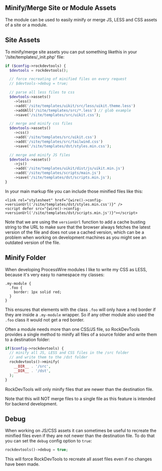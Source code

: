 ## Minify/Merge Site or Module Assets

The module can be used to easily minify or merge JS, LESS and CSS assets of a site or a module.

## Site Assets

To minify/merge site assets you can put something likethis in your '/site/templates/_init.php' file:

```php
if ($config->rockdevtools) {
  $devtools = rockdevtools();

  // force recreating of minified files on every request
  // $devtools->debug = true;

  // parse all less files to css
  $devtools->assets()
    ->less()
    ->add('/site/templates/uikit/src/less/uikit.theme.less')
    ->addAll('/site/templates/src/*.less') // glob example
    ->save('/site/templates/src/uikit.css');

  // merge and minify css files
  $devtools->assets()
    ->css()
    ->add('/site/templates/src/uikit.css')
    ->add('/site/templates/src/tailwind.css')
    ->save('/site/templates/dst/styles.min.css');

  // merge and minify JS files
  $devtools->assets()
    ->js()
    ->add('/site/templates/uikit/dist/js/uikit.min.js')
    ->add('/site/templates/scripts/main.js')
    ->save('/site/templates/dst/scripts.min.js');
}
```

In your main markup file you can include those minified files like this:

```latte
<link rel="stylesheet" href="{wire()->config->versionUrl('/site/templates/dst/styles.min.css')}" />
<script defer src="{wire()->config->versionUrl('/site/templates/dst/scripts.min.js')}"></script>
```

Note that we are using the `versionUrl` function to add a cache busting string to the URL to make sure that the browser always fetches the latest version of the file and does not use a cached version, which can be a problem when working on development machines as you might see an outdated version of the file.

## Minify Folder

When developing ProcessWire modules I like to write my CSS as LESS, because it's very easy to namespace my classes:

```LESS
.my-module {
  .foo {
    border: 1px solid red;
  }
}
```

This ensures that elements with the class `.foo` will only have a red border if they are inside a `.my-module` wrapper. So if any other module also used the `.foo` class it would not get a red border.

Often a module needs more than one CSS/JS file, so RockDevTools provides a single method to minify all files of a source folder and write them to a destination folder:

```php
if($config->rockdevtools) {
  // minify all JS, LESS and CSS files in the /src folder
  // and write them to the /dst folder
  rockdevtools()->minify(
    __DIR__ . '/src',
    __DIR__ . '/dst',
  );
}
```

RockDevTools will only minify files that are newer than the destination file.

Note that this will NOT merge files to a single file as this feature is intended for backend development.

## Debug

When working on JS/CSS assets it can sometimes be useful to recreate the minified files even if they are not newer than the destination file. To do that you can set the `debug` config option to `true`:

```php
rockdevtools()->debug = true;
```

This will force RockDevTools to recreate all asset files even if no changes have been made.

